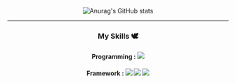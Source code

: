 


<div align="center">
  
![Anurag's GitHub stats](https://github-readme-stats.vercel.app/api?username=minkyunglee1012&show_icons=true&theme=panda&hides=contribs,prs)

---

<h3 color='gray'> My Skills 🕊️ </h3>


<h4>Programming : <img src="https://img.shields.io/badge/Python-3776AB?style=for-the-badge&logo=Python&logoColor=white"> </h4>
<h4>Framework : <img src="https://img.shields.io/badge/scikitlearn-F7931E?style=for-the-badge&logo=scikit-learn&logoColor=white"> <img src="https://img.shields.io/badge/TensorFlow-FF6F00?style=for-the-badge&logo=TensorFlow&logoColor=white"> <img src="https://img.shields.io/badge/Keras-D00000?style=for-the-badge&logo=Keras&logoColor=white"> </h4>

</div>

<!--
**minkyunglee1012/minkyunglee1012** is a ✨ _special_ ✨ repository because its `README.md` (this file) appears on your GitHub profile.

Here are some ideas to get you started:

- 🔭 I’m currently working on ...
- 🌱 I’m currently learning ...
- 👯 I’m looking to collaborate on ...
- 🤔 I’m looking for help with ...
- 💬 Ask me about ...
- 📫 How to reach me: ...
- 😄 Pronouns: ...
- ⚡ Fun fact: ...
-->
